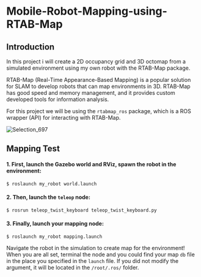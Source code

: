 # Mobile-Robot-Mapping-using-RTAB-Map
## Introduction
In this project i will create a 2D occupancy grid and 3D octomap from a simulated environment using my own robot with the RTAB-Map package.

RTAB-Map (Real-Time Appearance-Based Mapping) is a popular solution for SLAM to develop robots that can map environments in 3D. RTAB-Map has good speed and memory management, and it provides custom developed tools for information analysis.

For this project we will be using the ```rtabmap_ros``` package, which is a ROS wrapper (API) for interacting with RTAB-Map.

![Selection_697](https://user-images.githubusercontent.com/105011124/171433194-5064e041-75c7-41e7-b210-68657b7238cc.jpg)
## Mapping Test
#### 1. First, launch the Gazebo world and RViz, spawn the robot in the environment:
```
$ roslaunch my_robot world.launch
```
#### 2. Then, launch the ```teleop``` node:
```
$ rosrun teleop_twist_keyboard teleop_twist_keyboard.py
```
#### 3. Finally, launch your mapping node:
```
$ roslaunch my_robot mapping.launch
```
Navigate the robot in the simulation to create map for the environment! When you are all set, terminal the node and you could find your map ```db``` file in the place you specified in the ```launch``` file. If you did not modify the argument, it will be located in the ```/root/.ros/``` folder.





